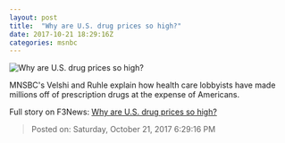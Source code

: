 ```yaml
---
layout: post
title:  "Why are U.S. drug prices so high?"
date: 2017-10-21 18:29:16Z
categories: msnbc
---
```


![Why are U.S. drug prices so high?](https://media1.s-nbcnews.com/j/MSNBC/Components/Video/201710/n_ruhle_drugprices_171021_1920x1080.video_1067x600.jpg)

MNSBC's Velshi and Ruhle explain how health care lobbyists have made millions off of prescription drugs at the expense of Americans.


Full story on F3News: [Why are U.S. drug prices so high?](http://www.f3nws.com/n/MVmNgB)

> Posted on: Saturday, October 21, 2017 6:29:16 PM
